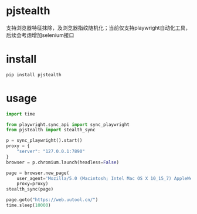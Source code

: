 # pjstealth

支持浏览器特征抹除，及浏览器指纹随机化；当前仅支持playwright自动化工具，后续会考虑增加selenium接口

# install

```python
pip install pjstealth
```

# usage

```python
import time

from playwright.sync_api import sync_playwright
from pjstealth import stealth_sync

p = sync_playwright().start()
proxy = {
    "server": "127.0.0.1:7890"
}
browser = p.chromium.launch(headless=False)

page = browser.new_page(
    user_agent='Mozilla/5.0 (Macintosh; Intel Mac OS X 10_15_7) AppleWebKit/537.36 (KHTML, like Gecko) Chrome/116.0.0.0 Safari/537.36',
    proxy=proxy)
stealth_sync(page)

page.goto("https://web.uutool.cn/")
time.sleep(10000)

```
